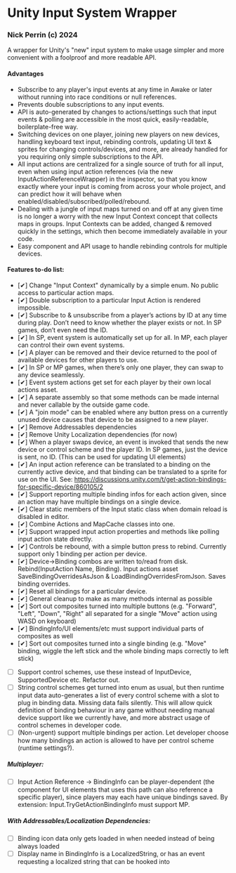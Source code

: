 # Unity Input System Wrapper
### Nick Perrin (c) 2024

A wrapper for Unity's "new" input system to make usage simpler and more convenient with a foolproof and more readable API.

#### Advantages
- Subscribe to any player's input events at any time in Awake or later without running into race conditions or null references.
- Prevents double subscriptions to any input events.
- API is auto-generated by changes to actions/settings such that input events & polling are accessible in the most quick, easily-readable, boilerplate-free way.
- Switching devices on one player, joining new players on new devices, handling keyboard text input, rebinding controls, updating UI text & sprites for changing controls/devices, and more, are already handled for you requiring only simple subscriptions to the API.
- All input actions are centralized for a single source of truth for all input, even when using input action references (via the new InputActionReferenceWrapper) in the inspector, so that you know exactly where your input is coming from across your whole project, and can predict how it will behave when enabled/disabled/subscribed/polled/rebound.
- Dealing with a jungle of input maps turned on and off at any given time is no longer a worry with the new Input Context concept that collects maps in groups. Input Contexts can be added, changed & removed quickly in the settings, which then become immediately available in your code. 
- Easy component and API usage to handle rebinding controls for multiple devices.

#### Features to-do list:
- [✔] Change "Input Context" dynamically by a simple enum. No public access to particular action maps.
- [✔] Double subscription to a particular Input Action is rendered impossible.
- [✔] Subscribe to & unsubscribe from a player’s actions by ID at any time during play. Don’t need to know whether the player exists or not. In SP games, don’t even need the ID.
- [✔] In SP, event system is automatically set up for all. In MP, each player can control their own event systems.
- [✔] A player can be removed and their device returned to the pool of available devices for other players to use.
- [✔] In SP or MP games, when there’s only one player, they can swap to any device seamlessly.
- [✔] Event system actions get set for each player by their own local actions asset.
- [✔] A separate assembly so that some methods can be made internal and never callable by the outside game code.
- [✔] A "join mode" can be enabled where any button press on a currently unused device causes that device to be assigned to a new player.
- [✔] Remove Addressables dependencies
- [✔] Remove Unity Localization dependencies (for now)
- [✔] When a player swaps device, an event is invoked that sends the new device or control scheme and the player ID. In SP games, just the device is sent, no ID. (This can be used for updating UI elements)
- [✔] An input action reference can be translated to a binding on the currently active device, and that binding can be translated to a sprite for use on the UI. See: https://discussions.unity.com/t/get-action-bindings-for-specific-device/860105/2
- [✔] Support reporting multiple binding infos for each action given, since an action may have multiple bindings on a single device.
- [✔] Clear static members of the Input static class when domain reload is disabled in editor.
- [✔] Combine Actions and MapCache classes into one.
- [✔] Support wrapped input action properties and methods like polling input action state directly.
- [✔] Controls be rebound, with a simple button press to rebind. Currently support only 1 binding per action per device.
- [✔] Device->Binding combos are written to/read from disk. Rebind(InputAction Name, Binding). Input actions asset SaveBindingOverridesAsJson & LoadBindingOverridesFromJson. Saves binding overrides.
- [✔] Reset all bindings for a particular device.
- [✔] General cleanup to make as many methods internal as possible
- [✔] Sort out composites turned into multiple buttons (e.g. "Forward", "Left", "Down", "Right" all separated for a single "Move" action using WASD on keyboard)
- [✔] BindingInfo/UI elements/etc must support individual parts of composites as well
- [✔] Sort out composites turned into a single binding (e.g. "Move" binding, wiggle the left stick and the whole binding maps correctly to left stick)
- [ ] Support control schemes, use these instead of InputDevice, SupportedDevice etc. Refactor out.
- [ ] String control schemes get turned into enum as usual, but then runtime input data auto-generates a list of every control scheme with a slot to plug in binding data. Missing data fails silently. This will allow quick definition of binding behaviour in any game without needing manual device support like we currently have, and more abstract usage of control schemes in developer code.
- [ ] (Non-urgent) support multiple bindings per action. Let developer choose how many bindings an action is allowed to have per control scheme (runtime settings?).

##### Multiplayer:
- [ ] Input Action Reference -> BindingInfo can be player-dependent (the component for UI elements that uses this path can also reference a specific player), since players may each have unique bindings saved. By extension: Input.TryGetActionBindingInfo must support MP.

##### With Addressables/Localization Dependencies:
- [ ] Binding icon data only gets loaded in when needed instead of being always loaded
- [ ] Display name in BindingInfo is a LocalizedString, or has an event requesting a localized string that can be hooked into
